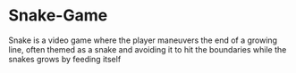 # Snake-Game
Snake is a video game where the player maneuvers the end of a growing line, often themed as a snake and avoiding it to hit the boundaries while the snakes grows by feeding itself
